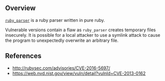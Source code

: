 ## Overview
[`ruby_parser`](https://rubygems.org/gems/ruby_parser) is a ruby parser written in pure ruby.

Vulnerable versions contain a flaw as `ruby_parser` creates temporary files insecurely. It is possible for a local attacker to use a symlink attack to cause the program to unexpectedly overwrite an arbitrary file.

## References
- http://rubysec.com/advisories/CVE-2016-5697/
- https://web.nvd.nist.gov/view/vuln/detail?vulnId=CVE-2013-0162
